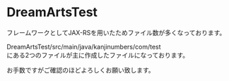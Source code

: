 # DreamArtsTest

フレームワークとしてJAX-RSを用いたためファイル数が多くなっております。


DreamArtsTest/src/main/java/kanjinumbers/com/test<br>
にある2つのファイルが主に作成したファイルになっております。


お手数ですがご確認のほどよろしくお願い致します。
